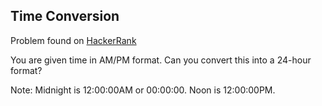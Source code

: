 ## Time Conversion
Problem found on [HackerRank](http://www.hackerrank.com)

You are given time in AM/PM format. Can you convert this into a 24-hour format?

Note: Midnight is 12:00:00AM or 00:00:00. Noon is 12:00:00PM.